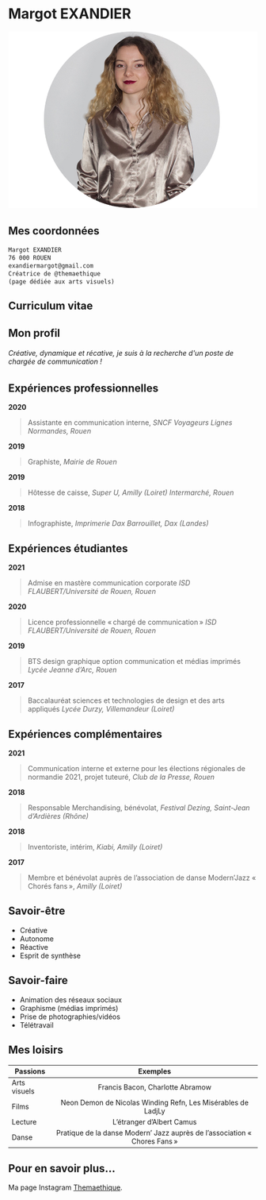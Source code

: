 # Margot EXANDIER

![This is a alt text.](rond.png)

## Mes coordonnées

```
Margot EXANDIER
76 000 ROUEN
exandiermargot@gmail.com
Créatrice de @themaethique
(page dédiée aux arts visuels)
```
## Curriculum vitae

## Mon profil
###### Créative, dynamique et récative, je suis à la recherche d'un poste de chargée de communication !

## Expériences professionnelles

**2020**
> Assistante en communication interne, _SNCF Voyageurs Lignes Normandes, Rouen_

**2019**
> Graphiste,
_Mairie de Rouen_

**2019**
> Hôtesse de caisse,
_Super U, Amilly (Loiret)_
_Intermarché, Rouen_

**2018**
> Infographiste,
_Imprimerie Dax Barrouillet, Dax (Landes)_

## Expériences étudiantes
**2021**
> Admise en mastère communication corporate
_ISD FLAUBERT/Université de Rouen, Rouen_

**2020**
> Licence professionnelle « chargé de communication »
_ISD FLAUBERT/Université de Rouen, Rouen_

**2019**
> BTS design graphique option communication 
et médias imprimés 
_Lycée Jeanne d’Arc, Rouen_

**2017**
> Baccalauréat sciences et technologies de design 
et des arts appliqués 
_Lycée Durzy, Villemandeur (Loiret)_

## Expériences complémentaires

**2021**
> Communication interne et externe pour les élections régionales de normandie 2021, projet tuteuré, 
_Club de la Presse, Rouen_

**2018**
> Responsable Merchandising, bénévolat,
_Festival Dezing, Saint-Jean d’Ardières (Rhône)_

**2018**
> Inventoriste, intérim,
_Kiabi, Amilly (Loiret)_

**2017**
> Membre et bénévolat auprès de l’association 
de danse Modern’Jazz « Chorés fans »,
_Amilly (Loiret)_

## Savoir-être

* Créative        
* Autonome
* Réactive        
* Esprit de synthèse

## Savoir-faire

* Animation des réseaux sociaux
* Graphisme (médias imprimés)
* Prise de photographies/vidéos
* Télétravail


## Mes loisirs

| Passions  | Exemples |
| ------------- |:-------------:|
| Arts visuels     | Francis Bacon, Charlotte Abramow    |
| Films    | Neon Demon de Nicolas Winding Refn, Les Misérables de LadjLy    |
| Lecture     | L’étranger d’Albert Camus   |
| Danse     | Pratique de la danse Modern’ Jazz auprès de l’association « Chores Fans »      |

## Pour en savoir plus...

Ma page Instagram [Themaethique](https://www.instagram.com/themaethique/?hl=fr).
